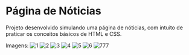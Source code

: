 # Página de Nóticias
Projeto desenvolvido simulando uma página de nóticias, com intuito de praticar os conceitos básicos de HTML e CSS.

Imagens:
![1](https://github.com/paulinho-190/paginanoticia/assets/111002373/456fe3d1-53a4-40be-ba2b-831a3affbcf5)
![2](https://github.com/paulinho-190/paginanoticia/assets/111002373/aeb03b83-7b39-4756-8cdf-62c4ff517bad)
![3](https://github.com/paulinho-190/paginanoticia/assets/111002373/988dd75e-1154-4b32-923b-64fe6624456d)
![4](https://github.com/paulinho-190/paginanoticia/assets/111002373/629ad2fe-8be5-41b3-8237-53c4547382db)
![5](https://github.com/paulinho-190/paginanoticia/assets/111002373/866db3d6-4b3e-4955-918c-058fe3cfb25c)
![6](https://github.com/paulinho-190/paginanoticia/assets/111002373/6a955bac-d9e5-4b9a-bf8d-75f724767a97)
![777](https://github.com/paulinho-190/paginanoticia/assets/111002373/e2e48321-2885-4648-b8d7-e2c52aa918f5)
